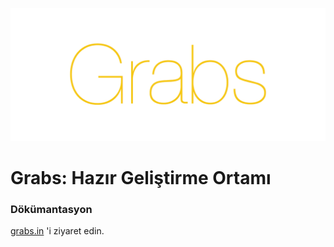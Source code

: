 ![duo](app/img/grabs/grabs.png)

# Grabs: Hazır Geliştirme Ortamı

### Dökümantasyon

[grabs.in](http://grabs.in/tr) 'i ziyaret edin.
